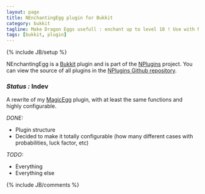 ```yaml
---
layout: page
title: NEnchantingEgg plugin for Bukkit
category: bukkit
tagline: Make Dragon Eggs usefull : enchant up to level 10 ! Use with NTheEndAgain !
tags: [bukkit, plugin]
---
```

{% include JB/setup %}

NEnchantingEgg is a [Bukkit][] plugin and is part of the [NPlugins][] project.
You can view the source of all plugins in the [NPlugins Github repository][].

### *Status :* Indev

A rewrite of my [MagicEgg][] plugin, with at least the same functions and highly configurable.

_DONE:_
* Plugin structure
* Decided to make it totally configurable (how many different cases with probabilities, luck factor, etc)

_TODO:_
* Everything
* Everything else

{% include JB/comments %}

<!--- Under this lines are links defined --->
[Bukkit]: http://bukkit.org "Bukkit Forums"

[NPlugins]: /bukkit/NPlugins.html "NPlugins project page"
[NPlugins Github repository]: https://github.com/Ribesg/NPlugins "NPlugins Github repository"

[MagicEgg]: http://dev.bukkit.org/server-mods/magicegg/ "MagicEgg on BukkitDev"